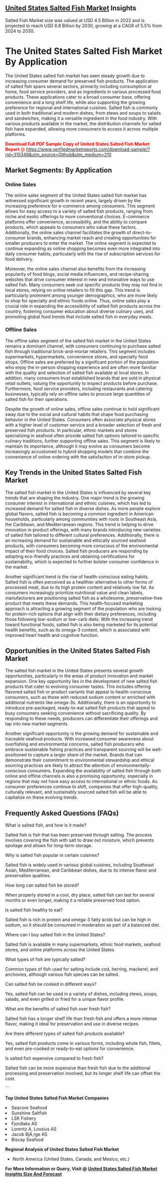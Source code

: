 <h2><a href="https://www.verifiedmarketreports.com/download-sample/?rid=315348&amp;utm_source=Github&amp;utm_medium=210" target="_blank">United States Salted Fish Market</a> Insights</h2><p>Salted Fish Market size was valued at USD 4.5 Billion in 2022 and is projected to reach USD 6.8 Billion by 2030, growing at a CAGR of 5.5% from 2024 to 2030.</p><p><h1>The United States Salted Fish Market By Application</h1><p>The United States salted fish market has seen steady growth due to increasing consumer demand for preserved fish products. The application of salted fish spans several sectors, primarily including consumption at home, food service providers, and as ingredients in various processed food products. These applications cater to a broad consumer base, offering convenience and a long shelf life, while also supporting the growing preference for regional and international cuisines. Salted fish is commonly used in both traditional and modern dishes, from stews and soups to salads and sandwiches, making it a versatile ingredient in the food industry. With various products available in the market, the distribution channels for salted fish have expanded, allowing more consumers to access it across multiple platforms.<p><span class=""><span style="color: #ff0000;"><strong>Download Full PDF Sample Copy of United States Salted Fish Market Report</strong> @ </span><a href="https://www.verifiedmarketreports.com/download-sample/?rid=315348&amp;utm_source=Github&amp;utm_medium=210" target="_blank">https://www.verifiedmarketreports.com/download-sample/?rid=315348&amp;utm_source=Github&amp;utm_medium=210</a></span></p></p><h2>Market Segments: By Application</h2><h3>Online Sales</h3><p>The online sales segment of the United States salted fish market has witnessed significant growth in recent years, largely driven by the increasing preference for e-commerce among consumers. This segment allows for easy access to a variety of salted fish products, ranging from niche and exotic offerings to more conventional choices. E-commerce platforms offer convenience, accessibility, and the ability to compare products, which appeals to consumers who value these factors. Additionally, the online sales channel facilitates the growth of direct-to-consumer brands, enhancing market reach and creating opportunities for smaller producers to enter the market. The online segment is expected to continue expanding as online shopping becomes even more integrated into daily consumer habits, particularly with the rise of subscription services for food delivery.<p>Moreover, the online sales channel also benefits from the increasing popularity of food blogs, social media influencers, and recipe-sharing websites that drive consumer interest in new and innovative ways to use salted fish. Many consumers seek out specific products they may not find in local stores, relying on online retailers to fill this gap. This trend is particularly prominent among younger demographics, who are more likely to shop for specialty and ethnic foods online. Thus, online sales play a crucial role in expanding the accessibility of salted fish products across the country, fostering consumer education about diverse culinary uses, and promoting global food trends that include salted fish in everyday meals.</p><h3>Offline Sales</h3><p>The offline sales segment of the salted fish market in the United States remains a dominant channel, with consumers continuing to purchase salted fish through traditional brick-and-mortar retailers. This segment includes supermarkets, hypermarkets, convenience stores, and specialty food shops. Offline sales are preferred by a significant portion of the population who enjoy the in-person shopping experience and are often more familiar with the quality and selection of salted fish available at local stores. In addition, many consumers trust established brands that are sold in physical retail outlets, valuing the opportunity to inspect products before purchase. Furthermore, food service providers, including restaurants and catering businesses, typically rely on offline sales to procure large quantities of salted fish for their operations.<p>Despite the growth of online sales, offline sales continue to hold significant sway due to the social and cultural habits that shape food purchasing behavior in the United States. Consumers often associate physical stores with a higher level of customer service and a broader selection of fresh and preserved fish products. In particular, ethnic markets and stores specializing in seafood often provide salted fish options tailored to specific culinary traditions, further supporting offline sales. This segment is likely to maintain its importance, although it may evolve as consumers become increasingly accustomed to hybrid shopping models that combine the convenience of online ordering with the satisfaction of in-store pickup.</p><h2>Key Trends in the United States Salted Fish Market</h2><p>The salted fish market in the United States is influenced by several key trends that are shaping the industry. One major trend is the growing consumer interest in international and ethnic cuisines, which has led to increased demand for salted fish in diverse dishes. As more people explore global flavors, salted fish is becoming a common ingredient in American households, particularly among communities with roots in Southeast Asia, the Caribbean, and Mediterranean regions. This trend is helping to drive innovation in product offerings, with many brands introducing new varieties of salted fish tailored to different cultural preferences. Additionally, there is an increasing demand for sustainable and ethically sourced seafood products, with consumers becoming more conscious of the environmental impact of their food choices. Salted fish producers are responding by adopting eco-friendly practices and obtaining certifications for sustainability, which is expected to further bolster consumer confidence in the market.<p>Another significant trend is the rise of health-conscious eating habits. Salted fish is often perceived as a healthier alternative to other forms of processed meat, due to its high protein content and relatively low fat. As consumers increasingly prioritize nutritional value and clean labels, manufacturers are positioning salted fish as a wholesome, preservative-free product that meets these demands. This health-focused marketing approach is attracting a growing segment of the population who are looking for protein-rich options that align with their dietary preferences, including those following low-sodium or low-carb diets. With the increasing trend toward functional foods, salted fish is also being marketed for its potential health benefits, such as its omega-3 content, which is associated with improved heart health and cognitive function.</p><h2>Opportunities in the United States Salted Fish Market</h2><p>The salted fish market in the United States presents several growth opportunities, particularly in the areas of product innovation and market expansion. One key opportunity lies in the development of new salted fish products that cater to evolving consumer tastes. This includes offering flavored salted fish or product variants that appeal to health-conscious consumers, such as those with reduced sodium content or enriched with additional nutrients like omega-3s. Additionally, there is an opportunity to introduce pre-packaged, ready-to-eat salted fish products that appeal to busy consumers seeking convenience without sacrificing quality. By responding to these needs, producers can differentiate their offerings and tap into new market segments.</p><p>Another significant opportunity is the growing demand for sustainable and traceable seafood products. With increased consumer awareness about overfishing and environmental concerns, salted fish producers who embrace sustainable fishing practices and transparent sourcing will be well-positioned to capture a larger share of the market. Brands that can demonstrate their commitment to environmental stewardship and ethical sourcing practices are likely to attract the attention of environmentally-conscious consumers. Expanding the availability of salted fish through both online and offline channels is also a promising opportunity, especially in regions that may not have easy access to international or ethnic foods. As consumer preferences continue to shift, companies that offer high-quality, culturally relevant, and sustainably sourced salted fish will be able to capitalize on these evolving trends.</p><h2>Frequently Asked Questions (FAQs)</h2><p>What is salted fish, and how is it made?</p><p>Salted fish is fish that has been preserved through salting. The process involves covering the fish with salt to draw out moisture, which prevents spoilage and allows for long-term storage.</p><p>Why is salted fish popular in certain cuisines?</p><p>Salted fish is widely used in various global cuisines, including Southeast Asian, Mediterranean, and Caribbean dishes, due to its intense flavor and preservation qualities.</p><p>How long can salted fish be stored?</p><p>When properly stored in a cool, dry place, salted fish can last for several months or even longer, making it a reliable preserved food option.</p><p>Is salted fish healthy to eat?</p><p>Salted fish is rich in protein and omega-3 fatty acids but can be high in sodium, so it should be consumed in moderation as part of a balanced diet.</p><p>Where can I buy salted fish in the United States?</p><p>Salted fish is available in many supermarkets, ethnic food markets, seafood stores, and online platforms across the United States.</p><p>What types of fish are typically salted?</p><p>Common types of fish used for salting include cod, herring, mackerel, and anchovies, although various fish species can be salted.</p><p>Can salted fish be cooked in different ways?</p><p>Yes, salted fish can be used in a variety of dishes, including stews, soups, salads, and even grilled or fried for a unique flavor profile.</p><p>What are the benefits of salted fish over fresh fish?</p><p>Salted fish has a longer shelf life than fresh fish and offers a more intense flavor, making it ideal for preservation and use in diverse recipes.</p><p>Are there different types of salted fish products available?</p><p>Yes, salted fish products come in various forms, including whole fish, fillets, and even pre-cooked or ready-to-eat options for convenience.</p><p>Is salted fish expensive compared to fresh fish?</p><p>Salted fish can be more expensive than fresh fish due to the additional processing and preservation involved, but its longer shelf life can offset the cost.</p>```</p><p><strong>Top United States Salted Fish Market Companies</strong></p><div data-test-id=""><p><li>Seacore Seafood</li><li> Sunshine Saltfish</li><li> LSK Fishery</li><li> Fjordlaks AS</li><li> Lorentz A. Lossius AS</li><li> Jacob BjÃ¸rge AS</li><li> Biscay Seafood</li></p><div><strong>Regional Analysis of&nbsp;United States Salted Fish Market</strong></div><ul><li dir="ltr"><p dir="ltr">North America&nbsp;(United States, Canada, and Mexico, etc.)</p></li></ul><p><strong>For More Information or Query, Visit @&nbsp;</strong><strong><a href="https://www.verifiedmarketreports.com/product/salted-fish-market/?utm_source=Github&amp;utm_medium=210" target="_blank">United States Salted Fish Market Insights Size And Forecast</a></strong></p></div>
